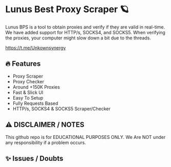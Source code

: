 # Lunus Best Proxy Scraper 🪐
Lunus BPS is a tool to obtain proxies and verify if they are valid in real-time. We have added support for HTTP/s, SOCKS4, and SOCKS5. When verifying the proxies, your computer might slow down a bit due to the threads.


https://t.me/Unkownsynergy

## 🔥 Features
- Proxy Scraper
- Proxy Checker
- Around +150K Proxies
- Fast & Slick UI
- Easy To Setup
- Fully Requests Based
- HTTP/s, SOCKS4 & SOCKS5 Scraper/Checker

## ⚠️ DISCLAIMER / NOTES
This github repo is for EDUCATIONAL PURPOSES ONLY. We Are NOT under any responsibility if a problem occurs.

## ✨ Issues / Doubts


